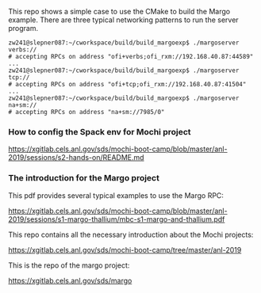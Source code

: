 

This repo shows a simple case to use the CMake to build the Margo example.
There are three typical networking patterns to run the server program.

```
zw241@slepner087:~/cworkspace/build/build_margoexp$ ./margoserver verbs://
# accepting RPCs on address "ofi+verbs;ofi_rxm://192.168.40.87:44589"
...
zw241@slepner087:~/cworkspace/build/build_margoexp$ ./margoserver tcp://
# accepting RPCs on address "ofi+tcp;ofi_rxm://192.168.40.87:41504"
...
zw241@slepner087:~/cworkspace/build/build_margoexp$ ./margoserver na+sm://
# accepting RPCs on address "na+sm://7985/0"
```

### How to config the Spack env for Mochi project

https://xgitlab.cels.anl.gov/sds/mochi-boot-camp/blob/master/anl-2019/sessions/s2-hands-on/README.md

### The introduction for the Margo project

This pdf provides several typical examples to use the Margo RPC:

https://xgitlab.cels.anl.gov/sds/mochi-boot-camp/blob/master/anl-2019/sessions/s1-margo-thallium/mbc-s1-margo-and-thallium.pdf

This repo contains all the necessary introduction about the Mochi projects:

https://xgitlab.cels.anl.gov/sds/mochi-boot-camp/tree/master/anl-2019

This is the repo of the margo project:

https://xgitlab.cels.anl.gov/sds/margo

